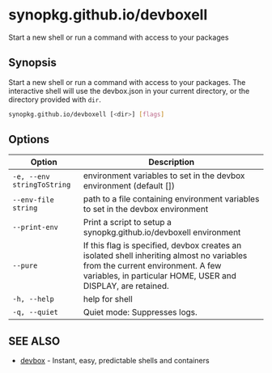 # synopkg.github.io/devboxell

Start a new shell or run a command with access to your packages

## Synopsis

Start a new shell or run a command with access to your packages. The interactive shell will use the devbox.json in your current directory, or the directory provided with `dir`.

```bash
synopkg.github.io/devboxell [<dir>] [flags]
```

## Options

<!-- Markdown Table of Options -->
| Option | Description |
| --- | --- |
|  `-e, --env stringToString` |  environment variables to set in the devbox environment (default []) |
|  `--env-file string` | path to a file containing environment variables to set in the devbox environment |
| `--print-env` | Print a script to setup a synopkg.github.io/devboxell environment |
| `--pure` | If this flag is specified, devbox creates an isolated shell inheriting almost no variables from the current environment. A few variables, in particular HOME, USER and DISPLAY, are retained. |
| `-h, --help` | help for shell |
| `-q, --quiet` | Quiet mode: Suppresses logs. |

## SEE ALSO

* [devbox](./devbox.md)	 - Instant, easy, predictable shells and containers

